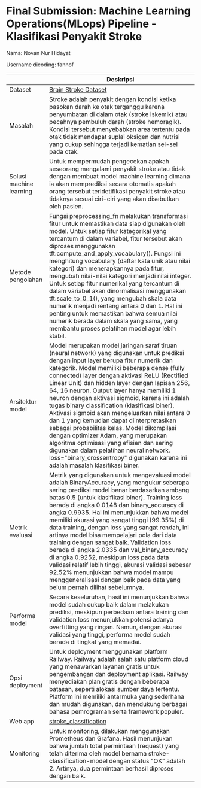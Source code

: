 # Final Submission: Machine Learning Operations(MLops) Pipeline - Klasifikasi Penyakit Stroke
Nama: Novan Nur Hidayat

Username dicoding: fannof

| | Deskripsi |
| ----------- | ----------- |
| Dataset | [Brain Stroke Dataset](https://www.kaggle.com/datasets/jillanisofttech/brain-stroke-dataset) | 
| Masalah | Stroke adalah penyakit dengan kondisi ketika pasokan darah ke otak terganggu karena penyumbatan di dalam otak (stroke iskemik) atau pecahnya pembuluh darah (stroke hemoragik). Kondisi tersebut menyebabkan area tertentu pada otak tidak mendapat suplai oksigen dan nutrisi yang cukup sehingga terjadi kematian sel-sel pada otak. |
| Solusi machine learning | Untuk mempermudah pengecekan apakah seseorang mengalami penyakit stroke atau tidak dengan membuat model machine learning dimana ia akan memprediksi secara otomatis apakah orang tersebut teridetifikasi penyakit stroke atau tidaknya sesuai ciri-ciri yang akan disebutkan oleh pasien. |
| Metode pengolahan | Fungsi preprocessing_fn melakukan transformasi fitur untuk memastikan data siap digunakan oleh model. Untuk setiap fitur kategorikal yang tercantum di dalam variabel, fitur tersebut akan diproses menggunakan tft.compute_and_apply_vocabulary(). Fungsi ini menghitung vocabulary (daftar kata unik atau nilai kategori) dan menerapkannya pada fitur, mengubah nilai-nilai kategori menjadi nilai integer. Untuk setiap fitur numerikal yang tercantum di dalam variabel akan dinormalisasi menggunakan tft.scale_to_0_1(), yang mengubah skala data numerik menjadi rentang antara 0 dan 1. Hal ini penting untuk memastikan bahwa semua nilai numerik berada dalam skala yang sama, yang membantu proses pelatihan model agar lebih stabil. |
| Arsitektur model | Model merupakan model jaringan saraf tiruan (neural network) yang digunakan untuk prediksi dengan input layer berupa fitur numerik dan kategorik. Model memiliki beberapa dense (fully connected) layer dengan aktivasi ReLU (Rectified Linear Unit) dan hidden layer dengan lapisan 256, 64, 16 neuron. Output layer hanya memiliki 1 neuron dengan aktivasi sigmoid, karena ini adalah tugas binary classification (klasifikasi biner). Aktivasi sigmoid akan mengeluarkan nilai antara 0 dan 1 yang kemudian dapat diinterpretasikan sebagai probabilitas kelas. Model dikompilasi dengan optimizer Adam, yang merupakan algoritma optimisasi yang efisien dan sering digunakan dalam pelatihan neural network. loss="binary_crossentropy" digunakan karena ini adalah masalah klasifikasi biner. |
| Metrik evaluasi | Metrik yang digunakan untuk mengevaluasi model adalah BinaryAccuracy, yang mengukur seberapa sering prediksi model benar berdasarkan ambang batas 0.5 (untuk klasifikasi biner). Training loss berada di angka 0.0148 dan binary_accuracy di angka 0.9935. Hal ini menunjukkan bahwa model memiliki akurasi yang sangat tinggi (99.35%) di data training, dengan loss yang sangat rendah, ini artinya model bisa mempelajari pola dari data training dengan sangat baik. Validation loss berada di angka 2.0335 dan val_binary_accuracy di angka 0.9252, meskipun loss pada data validasi relatif lebih tinggi, akurasi validasi sebesar 92.52% menunjukkan bahwa model mampu menggeneralisasi dengan baik pada data yang belum pernah dilihat sebelumnya. |
| Performa model | Secara keseluruhan, hasil ini menunjukkan bahwa model sudah cukup baik dalam melakukan prediksi, meskipun perbedaan antara training dan validation loss menunjukkan potensi adanya overfitting yang ringan. Namun, dengan akurasi validasi yang tinggi, performa model sudah berada di tingkat yang memadai. |
| Opsi deployment | Untuk deployment menggunakan platform Railway. Railway adalah salah satu platform cloud yang menawarkan layanan gratis untuk pengembangan dan deployment aplikasi. Railway menyediakan plan gratis dengan beberapa batasan, seperti alokasi sumber daya tertentu. Platform ini memiliki antarmuka yang sederhana dan mudah digunakan, dan mendukung berbagai bahasa pemrograman serta framework populer. |
| Web app | [stroke_classification](https://project-mlops-stroke-prediction-production.up.railway.app/v1/models/stroke-classification-model/metadata)|
| Monitoring | Untuk monitoring, dilakukan menggunakan Prometheus dan Grafana. Hasil menunjukan bahwa jumlah total permintaan (request) yang telah diterima oleh model bernama stroke-classification-model dengan status "OK" adalah 2. Artinya, dua permintaan berhasil diproses dengan baik. |
